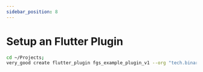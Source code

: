 ```yaml
---
sidebar_position: 8
---
```


# Setup an Flutter Plugin

```bash
cd ~/Projects;
very_good create flutter_plugin fgs_example_plugin_v1 --org "tech.binarydream"
```
